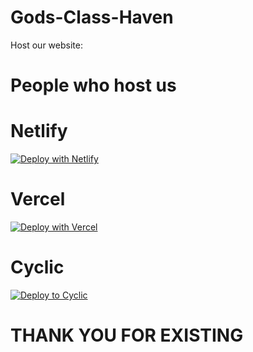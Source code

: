 # Gods-Class-Haven
Host our website:

# People who host us

# Netlify
[![Deploy with Netlify](https://binbashbanana.github.io/deploy-buttons/buttons/remade/netlify.svg)](https://app.netlify.com/start/deploy?repository=https://github.com/Cseeya/godsclasshaven.github.io)

# Vercel
[![Deploy with Vercel](https://binbashbanana.github.io/deploy-buttons/buttons/remade/vercel.svg)](https://vercel.com/new/clone?repository-url=https%3A%2F%2Fgithub.com%2FCseeya%2Fgodsclasshaven.github.io)

# Cyclic
[![Deploy to Cyclic](https://binbashbanana.github.io/deploy-buttons/buttons/remade/cyclic.svg)](https://app.cyclic.sh/api/app/deploy/Cseeya/godsclasshaven.github.io)

# THANK YOU FOR EXISTING

